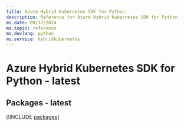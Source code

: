 ```yaml
---
title: Azure Hybrid Kubernetes SDK for Python
description: Reference for Azure Hybrid Kubernetes SDK for Python
ms.date: 09/17/2024
ms.topic: reference
ms.devlang: python
ms.service: hybridkubernetes
---
```

# Azure Hybrid Kubernetes SDK for Python - latest
## Packages - latest
[!INCLUDE [packages](hybrid-kubernetes-index.md)]